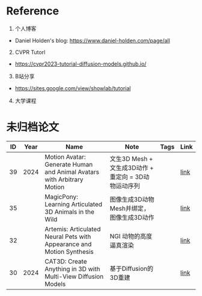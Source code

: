 # Reference

1. 个人博客
- Daniel Holden's blog: https://www.daniel-holden.com/page/all
2. CVPR Tutorl
- https://cvpr2023-tutorial-diffusion-models.github.io/
3. B站分享
- https://sites.google.com/view/showlab/tutorial
4. 大学课程

# 未归档论文

|ID|Year|Name|Note|Tags|Link|
|---|---|---|---|---|---|
|39|2024|Motion Avatar: Generate Human and Animal Avatars with Arbitrary Motion|文生3D Mesh + 文生成3D动作 + 重定向 = 3D动物运动序列||[link](https://caterpillarstudygroup.github.io/ReadPapers/39.html)|
|35||MagicPony: Learning Articulated 3D Animals in the Wild|图像生成3D动物Mesh并绑定，图像生成3D动作||[link](https://caterpillarstudygroup.github.io/ReadPapers/35.html)|
|32||Artemis: Articulated Neural Pets with Appearance and Motion Synthesis|NGI 动物的高度逼真渲染||[link](https://caterpillarstudygroup.github.io/ReadPapers/32.html)|
|30|2024|CAT3D: Create Anything in 3D with Multi-View Diffusion Models|基于Diffusion的3D重建||[link](https://caterpillarstudygroup.github.io/ReadPapers/30.html)|